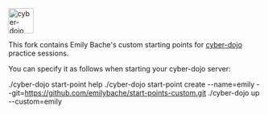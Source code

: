 <img src="https://raw.githubusercontent.com/cyber-dojo/web/master/public/images/home_page_logo.png" alt="cyber-dojo yin/yang logo" width="50px" height="50px"/>

This fork contains Emily Bache's custom starting points for [cyber-dojo](https://github.com/cyber-dojo/web)
 practice sessions.

You can specify it as follows when starting your cyber-dojo server:

./cyber-dojo start-point help
./cyber-dojo start-point create --name=emily --git=https://github.com/emilybache/start-points-custom.git
./cyber-dojo up --custom=emily
